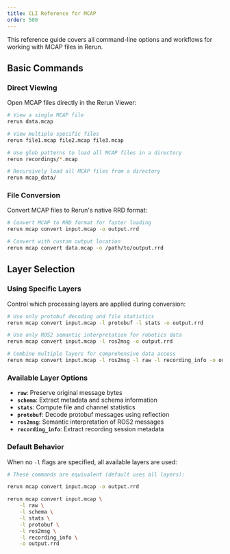 ```yaml
---
title: CLI Reference for MCAP
order: 500
---
```


This reference guide covers all command-line options and workflows for working with MCAP files in Rerun.

## Basic Commands

### Direct Viewing

Open MCAP files directly in the Rerun Viewer:

```bash
# View a single MCAP file
rerun data.mcap

# View multiple specific files
rerun file1.mcap file2.mcap file3.mcap

# Use glob patterns to load all MCAP files in a directory
rerun recordings/*.mcap

# Recursively load all MCAP files from a directory
rerun mcap_data/
```

### File Conversion

Convert MCAP files to Rerun's native RRD format:

```bash
# Convert MCAP to RRD format for faster loading
rerun mcap convert input.mcap -o output.rrd

# Convert with custom output location
rerun mcap convert data.mcap -o /path/to/output.rrd
```

## Layer Selection

### Using Specific Layers

Control which processing layers are applied during conversion:

```bash
# Use only protobuf decoding and file statistics
rerun mcap convert input.mcap -l protobuf -l stats -o output.rrd

# Use only ROS2 semantic interpretation for robotics data
rerun mcap convert input.mcap -l ros2msg -o output.rrd

# Combine multiple layers for comprehensive data access
rerun mcap convert input.mcap -l ros2msg -l raw -l recording_info -o output.rrd
```

### Available Layer Options

- **`raw`**: Preserve original message bytes
- **`schema`**: Extract metadata and schema information
- **`stats`**: Compute file and channel statistics
- **`protobuf`**: Decode protobuf messages using reflection
- **`ros2msg`**: Semantic interpretation of ROS2 messages
- **`recording_info`**: Extract recording session metadata

### Default Behavior

When no `-l` flags are specified, all available layers are used:

```bash
# These commands are equivalent (default uses all layers):

rerun mcap convert input.mcap -o output.rrd

rerun mcap convert input.mcap \
    -l raw \
    -l schema \
    -l stats \
    -l protobuf \
    -l ros2msg \
    -l recording_info \
    -o output.rrd
```
